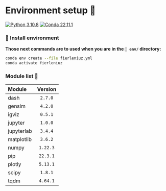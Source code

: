# Environment setup 🔧

[![Python 3.10.8](https://img.shields.io/badge/python-%E2%89%A5_3.10.8-blue.svg)](https://www.python.org/downloads/release/python-397/)
[![Conda 22.11.1](https://img.shields.io/badge/miniconda-%E2%89%A5_22.11.1-green.svg)](https://docs.conda.io/en/latest/miniconda.html)

### 📶 Install environment

**Those next commands are to used when you are in the `📁 env/` directory:**

```bash
conda env create --file fierleniuz.yml
conda activate fierleniuz
```

### Module list 📝

| **Module** | **Version** |
| :--------- | :---------: |
| dash       |   `2.7.0`   |
| gensim     |   `4.2.0`   |
| igviz      |   `0.5.1`   |
| jupyter    |   `1.0.0`   |
| jupyterlab |   `3.4.4`   |
| matplotlib |   `3.6.2`   |
| numpy      |  `1.22.3`   |
| pip        |  `22.3.1`   |
| plotly     |  `5.13.1`   |
| scipy      |   `1.8.1`   |
| tqdm       |  `4.64.1`   |
